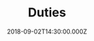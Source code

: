 ---
title: "Duties"
image: "https://firebasestorage.googleapis.com/v0/b/flatland-api.appspot.com/o/Screen%20Shot%202018-09-06%20at%208.10.40%20AM.png?alt=media&token=158feb22-ef47-44db-8f3b-3ccf975178d1"
date: "2018-09-02T14:30:00.000Z"
video:
  type: "vimeo"
  id: 288449541
speaker:
  name: "Bart Wilkins"
  permalink: "bart-wilkins"
series: "drifters"
---